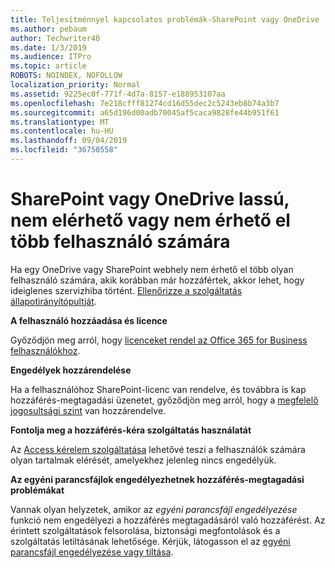 ```yaml
---
title: Teljesítménnyel kapcsolatos problémák-SharePoint vagy OneDrive
ms.author: pebaum
author: Techwriter40
ms.date: 1/3/2019
ms.audience: ITPro
ms.topic: article
ROBOTS: NOINDEX, NOFOLLOW
localization_priority: Normal
ms.assetid: 9225ec0f-771f-4d7a-8157-e188953107aa
ms.openlocfilehash: 7e218cfff81274cd16d55dec2c5243eb8b74a3b7
ms.sourcegitcommit: a65d196d00adb70045af5caca9828fe44b951f61
ms.translationtype: MT
ms.contentlocale: hu-HU
ms.lasthandoff: 09/04/2019
ms.locfileid: "36750558"
---
```

# <a name="sharepoint-or-onedrive-slow-inaccessible-or-unavailable-for-multiple-users"></a>SharePoint vagy OneDrive lassú, nem elérhető vagy nem érhető el több felhasználó számára

Ha egy OneDrive vagy SharePoint webhely nem érhető el több olyan felhasználó számára, akik korábban már hozzáfértek, akkor lehet, hogy ideiglenes szervizhiba történt. [Ellenőrizze a szolgáltatás állapotirányítópultját](https://portal.office.com/adminportal/home#/servicehealth).

**A felhasználó hozzáadása és licence**

Győződjön meg arról, hogy [licenceket rendel az Office 365 for Business felhasználókhoz](https://docs.microsoft.com/office365/admin/subscriptions-and-billing/assign-licenses-to-users?view=o365-worldwide&amp;tabs=One).


**Engedélyek hozzárendelése**

Ha a felhasználóhoz SharePoint-licenc van rendelve, és továbbra is kap hozzáférés-megtagadási üzenetet, győződjön meg arról, hogy a [megfelelő jogosultsági szint](https://docs.microsoft.com/sharepoint/understanding-permission-levels) van hozzárendelve.

**Fontolja meg a hozzáférés-kéra szolgáltatás használatát**

Az [Access kérelem szolgáltatása](https://support.office.com/article/Set-up-and-manage-access-requests-94B26E0B-2822-49D4-929A-8455698654B3) lehetővé teszi a felhasználók számára olyan tartalmak elérését, amelyekhez jelenleg nincs engedélyük.

**Az egyéni parancsfájlok engedélyezhetnek hozzáférés-megtagadási problémákat**

Vannak olyan helyzetek, amikor az *egyéni parancsfájl engedélyezése* funkció nem engedélyezi a hozzáférés megtagadásáról való hozzáférést. Az érintett szolgáltatások felsorolása, biztonsági megfontolások és a szolgáltatás letiltásának lehetősége. Kérjük, látogasson el az [egyéni parancsfájl engedélyezése vagy tiltása](https://docs.microsoft.com/sharepoint/allow-or-prevent-custom-script).

